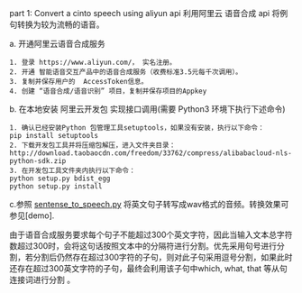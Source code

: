 part 1: Convert a cinto speech using aliyun api
利用阿里云 语音合成 api 将例句转换为较为流畅的语音。

a. 开通阿里云语音合成服务
```
1. 登录 https://www.aliyun.com/， 实名注册。
2. 开通 智能语音交互产品中的语音合成服务（收费标准3.5元每千次调用）。
3. 复制并保存用户的  AccessToken信息。
4. 创建 “语音合成/语音识别” 项目，复制并保存项目的Appkey
```
b. 在本地安装 阿里云开发包 实现接口调用(需要 Python3 环境下执行下述命令)
```
1. 确认已经安装Python 包管理工具setuptools，如果没有安装，执行以下命令：
pip install setuptools
2. 下载开发包工具并将压缩包解压，进入文件夹目录：
http://download.taobaocdn.com/freedom/33762/compress/alibabacloud-nls-python-sdk.zip
3. 在开发包工具文件夹内执行以下命令：
python setup.py bdist_egg
python setup.py install
```

c.参照 [sentense_to_speech.py](./sentense_to_speech.py) 将英文句子转写成wav格式的音频。转换效果可参见[demo].

由于语音合成服务要求每个句子不能超过300个英文字符，因此当输入文本总字符数超过300时，会将这句话按照文本中的分隔符进行分割。优先采用句号进行分割，若分割后仍然存在超过300字符的子句，则对此子句采用逗号分割，如果此时还存在超过300英文字符的子句，最终会利用该子句中which, what, that 等从句连接词进行分割 。
